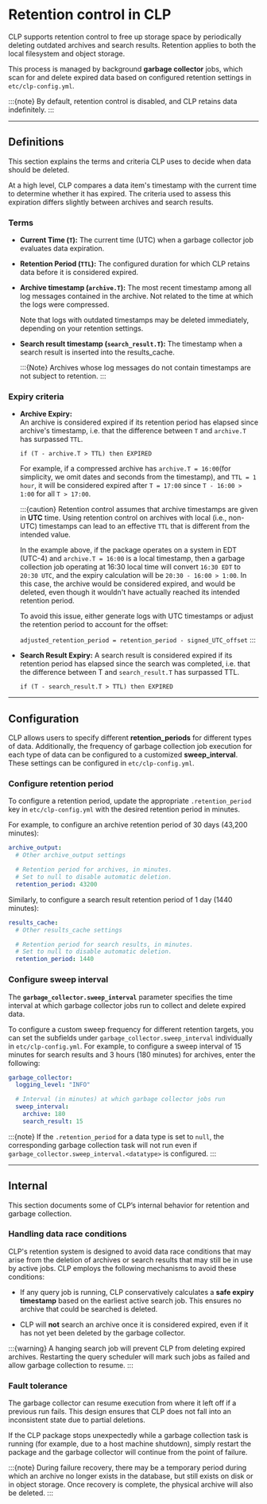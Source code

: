 # Retention control in CLP

CLP supports retention control to free up storage space by periodically deleting outdated archives
and search results. Retention applies to both the local filesystem and object storage.

This process is managed by background **garbage collector** jobs, which scan for and delete expired
data based on configured retention settings in `etc/clp-config.yml`.

:::{note}
By default, retention control is disabled, and CLP retains data indefinitely.
:::

---

## Definitions

This section explains the terms and criteria CLP uses to decide when data should be deleted.

At a high level, CLP compares a data item's timestamp with the current time to determine whether
it has expired. The criteria used to assess this expiration differs slightly between archives and
search results.

### Terms

* **Current Time (`T`):** The current time (UTC) when a garbage collector job evaluates data
  expiration.
* **Retention Period (`TTL`):** The configured duration for which CLP retains data before it is
  considered expired.
* **Archive timestamp (`archive.T`):** The most recent timestamp among all log messages
  contained in the archive. Not related to the time at which the logs were compressed.

  Note that logs with outdated timestamps may be deleted immediately, depending on your retention
  settings.
* **Search result timestamp (`search_result.T`):** The timestamp when a search result is inserted
  into the results_cache.

  :::{Note}
  Archives whose log messages do not contain timestamps are not subject to retention.
  :::

### Expiry criteria

* **Archive Expiry:**  
  An archive is considered expired if its retention period has elapsed since archive's timestamp,
  i.e. that the difference between `T` and `archive.T` has surpassed `TTL`.

  ```text
  if (T - archive.T > TTL) then EXPIRED
  ```

  For example, if a compressed archive has `archive.T = 16:00`(for simplicity,
  we omit dates and seconds from the timestamp), and `TTL = 1 hour`, it will be
  considered expired after `T = 17:00` since `T - 16:00 > 1:00` for all `T > 17:00`.

  :::{caution}
  Retention control assumes that archive timestamps are given in **UTC** time. Using retention
  control on archives with local (i.e., non-UTC) timestamps can lead to an effective `TTL` that is
  different from the intended value.

  In the example above, if the package operates on a system in EDT (UTC-4) and `archive.T = 16:00`
  is a local timestamp, then a garbage collection job operating at 16:30 local time will convert
  `16:30 EDT` to `20:30 UTC`, and the expiry calculation will be `20:30 - 16:00 > 1:00`. In this
  case, the archive would be considered expired, and would be deleted, even though it wouldn't have
  actually reached its intended retention period.

  To avoid this issue, either generate logs with UTC timestamps or adjust the retention period to
  account for the offset:
  
  `adjusted_retention_period = retention_period - signed_UTC_offset`
  :::

* **Search Result Expiry:** 
  A search result is considered expired if its retention period has elapsed since the search was 
  completed, i.e. that the difference between T and `search_result.T` has surpassed TTL.

  ```text
  if (T - search_result.T > TTL) then EXPIRED
  ```

---

## Configuration

CLP allows users to specify different **retention_periods** for different types of data.
Additionally, the frequency of garbage collection job execution for each type of data can be
configured to a customized **sweep_interval**. These settings can be configured in
`etc/clp-config.yml`.

### Configure retention period

To configure a retention period, update the appropriate `.retention_period` key in
`etc/clp-config.yml` with the desired retention period in minutes.

For example, to configure an archive retention period of 30 days (43,200 minutes):

```yaml
archive_output:
  # Other archive_output settings

  # Retention period for archives, in minutes. 
  # Set to null to disable automatic deletion.
  retention_period: 43200
```

Similarly, to configure a search result retention period of 1 day (1440 minutes):

```yaml
results_cache:
  # Other results_cache settings

  # Retention period for search results, in minutes. 
  # Set to null to disable automatic deletion.
  retention_period: 1440
```

### Configure sweep interval

The **`garbage_collector.sweep_interval`** parameter specifies the time interval at which garbage
collector jobs run to collect and delete expired data.

To configure a custom sweep frequency for different retention targets, you can set the subfields
under `garbage_collector.sweep_interval` individually in `etc/clp-config.yml`. For example, to
configure a sweep interval of 15 minutes for search results and 3 hours (180 minutes) for archives,
enter the following:

```yaml
garbage_collector:
  logging_level: "INFO"

  # Interval (in minutes) at which garbage collector jobs run
  sweep_interval:
    archive: 180
    search_result: 15
```

:::{note}
If the `.retention_period` for a data type is set to `null`, the corresponding garbage collection
task will not run even if `garbage_collector.sweep_interval.<datatype>` is configured.
:::

---

## Internal

This section documents some of CLP’s internal behavior for retention and garbage collection.

### Handling data race conditions

CLP's retention system is designed to avoid data race conditions that may arise from the deletion of
archives or search results that may still be in use by active jobs. CLP employs the following
mechanisms to avoid these conditions:

* If any query job is running, CLP conservatively calculates a **safe expiry timestamp** based on 
  the earliest active search job. This ensures no archive that could be searched is deleted.

* CLP will **not** search an archive once it is considered expired, even if it has not yet been
  deleted by the garbage collector.

:::{warning}
A hanging search job will prevent CLP from deleting expired archives.
Restarting the query scheduler will mark such jobs as failed and allow garbage collection to resume.
:::

### Fault tolerance

The garbage collector can resume execution from where it left off if a previous run fails.
This design ensures that CLP does not fall into an inconsistent state due to partial deletions.

If the CLP package stops unexpectedly while a garbage collection task is running (for example, due
to a host machine shutdown), simply restart the package and the garbage collector will continue from
the point of failure.

:::{note}
During failure recovery, there may be a temporary period during which an archive no longer exists in
the database, but still exists on disk or in object storage. Once recovery is complete, the physical
archive will also be deleted.
:::
